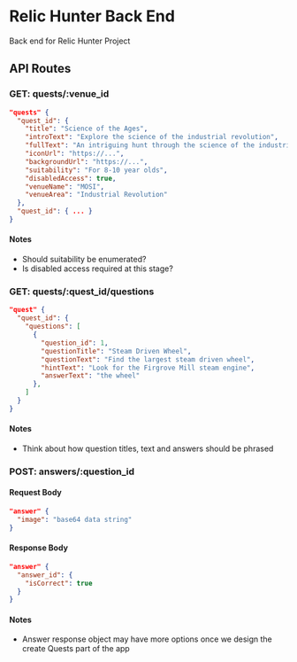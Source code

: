 # Relic Hunter Back End

Back end for Relic Hunter Project

## API Routes

### GET: quests/:venue_id

```json
"quests" {
  "quest_id": {
    "title": "Science of the Ages",
    "introText": "Explore the science of the industrial revolution",
    "fullText": "An intriguing hunt through the science of the industrial revolution and first computers",
    "iconUrl": "https://...",
    "backgroundUrl": "https://...",
    "suitability": "For 8-10 year olds",
    "disabledAccess": true,
    "venueName": "MOSI",
    "venueArea": "Industrial Revolution"
  },
  "quest_id": { ... }
}
```

#### Notes

- Should suitability be enumerated?
- Is disabled access required at this stage?

### GET: quests/:quest_id/questions
```json
"quest" {
  "quest_id": {
    "questions": [
      {
        "question_id": 1,
        "questionTitle": "Steam Driven Wheel",
        "questionText": "Find the largest steam driven wheel",
        "hintText": "Look for the Firgrove Mill steam engine",
        "answerText": "the wheel"
      },
    ]
  }
}
```

#### Notes

- Think about how question titles, text and answers should be phrased

### POST: answers/:question_id

#### Request Body

```json
"answer" {
  "image": "base64 data string"
}
```

#### Response Body

```json
"answer" {
  "answer_id": {
    "isCorrect": true
  }
}
```

#### Notes

- Answer response object may have more options once we design the create Quests part of the app
